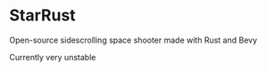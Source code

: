 # StarRust

Open-source sidescrolling space shooter made with Rust and Bevy

Currently very unstable
